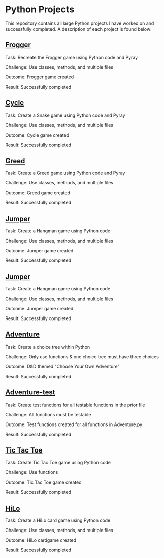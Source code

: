 # Python Projects
This repository contains all large Python projects I have worked on and successfully completed. A description of each project is found below:

## [Frogger](https://github.com/Ithielwen/Python-Projects/tree/main/Frogger)
Task: Recreate the Frogger game using Python code and Pyray

Challenge: Use classes, methods, and multiple files

Outcome: Frogger game created

Result: Successfully completed

## [Cycle](https://github.com/Ithielwen/Python-Projects/tree/main/Cycle)
Task: Create a Snake game using Python code and Pyray

Challenge: Use classes, methods, and multiple files

Outcome: Cycle game created

Result: Successfully completed

## [Greed](https://github.com/Ithielwen/Python-Projects/tree/main/Greed)
Task: Create a Greed game using Python code and Pyray

Challenge: Use classes, methods, and multiple files

Outcome: Greed game created

Result: Successfully completed

## [Jumper](https://github.com/Ithielwen/Python-Projects/tree/main/Jumper)
Task: Create a Hangman game using Python code

Challenge: Use classes, methods, and multiple files

Outcome: Jumper game created

Result: Successfully completed

## [Jumper](https://github.com/Ithielwen/Python-Projects/tree/main/Jumper)
Task: Create a Hangman game using Python code

Challenge: Use classes, methods, and multiple files

Outcome: Jumper game created

Result: Successfully completed

## [Adventure](https://github.com/Ithielwen/Python-Projects/tree/main/Choose%20Your%20Own%20Adventure)
Task: Create a choice tree within Python

Challenge: Only use functions & one choice tree must have three choices

Outcome: D&D themed "Choose Your Own Adventure"

Result: Successfully completed

## [Adventure-test](https://github.com/Ithielwen/Python-Projects/tree/main/Choose%20Your%20Own%20Adventure)
Task: Create test functions for all testable functions in the prior file

Challenge: All functions must be testable

Outcome: Test functions created for all functions in Adventure.py

Result: Successfully completed

## [Tic Tac Toe](https://github.com/Ithielwen/Python-Projects/tree/main/Tic%20Tac%20Toe)
Task: Create Tic Tac Toe game using Python code

Challenge: Use functions

Outcome: Tic Tac Toe game created

Result: Successfully completed

## [HiLo](https://github.com/Ithielwen/Python-Projects/tree/main/Hi%20Lo)
Task: Create a HiLo card game using Python code

Challenge: Use classes, methods, and multiple files

Outcome: HiLo cardgame created

Result: Successfully completed
